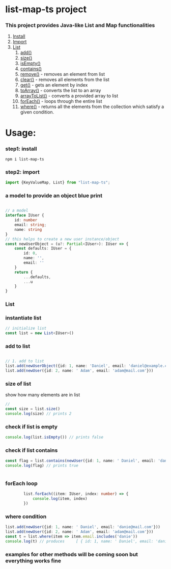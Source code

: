 # list-map-ts project 
### This project provides Java-like List and Map functionalities


1. [Install](#install)
2. [Import](#import)
3. [List](#list)
   1. [add()](#add-to-list)
   2. [size()](#size-of-list)
   3. [isEmpty()](#check-if-list-is-empty)
   4. [contains()](#check-if-list-contains)
   5. [remove()](#check-if-list-contains) - removes an element from list
   6. [clear()](#check-if-list-contains) - removes all elements from the list
   7. [get()](#check-if-list-contains) - gets an element by index
   8. [toArray()](#check-if-list-contains) - converts the list to an array
   9. [arrayToList()](#check-if-list-contains) - converts a provided array to list
   10. [forEach()](#check-if-list-contains) - loops through the entire list
   11. [where()](#check-if-list-contains) - returns all the elements from the collection which satisfy a given condition.

# Usage:
<a name="install"></a>
### step1: install
```cli
npm i list-map-ts
```

### step2: import

<a name="import"></a>
```typescript
import {KeyValueMap, List} from "list-map-ts";
```

### a model to provide an object blue print
```typescript

// a model
interface IUser {
    id: number
    email: string;
    name: string
}
// this helps to create a new user instance/object
const newUserObject = (u?: Partial<IUser>): IUser => {
    const defaults: IUser = {
        id: 0,
        name: '',
        email: ''
    }
    return {
        ...defaults,
        ...u
    }
}

```












### List
<a name="list"></a>

### instantiate list
```typescript
// initialize list
const list = new List<IUser>()
```

### add to list
<a name="add-to-list"></a>

```typescript

// 1. add to list
list.add(newUserObject({id: 1, name: 'Daniel', email: 'daniel@example.com'}))
list.add(newUser({id: 2, name: ' Adam', email: 'adam@mail.com'}))

```
### size of list
show how many elements are in list

<a name="size-of-list"></a>
```typescript
// 
const size = list.size()
console.log(size) // prints 2
```

### check if list is empty
<a name="#check-if-list-is-empty"></a>

```typescript
console.log(list.isEmpty()) // prints false
```

### check if list contains
<a name="#check-if-list-contains"></a>

```typescript
const flag = list.contains(newUser({id: 1, name: ' Daniel', email: 'danie@mail.com'}))
console.log(flag) // prints true
        
```

### forEach loop
```typescript
        list.forEach((item: IUser, index: number) => {
            console.log(item, index)
        })
```

### where condition
```typescript
list.add(newUser({id: 1, name: ' Daniel', email: 'danie@mail.com'}))
list.add(newUser({id: 2, name: ' Adam', email: 'adam@mail.com'}))
const t = list.where(item => item.email.includes('danie'))
console.log(t) // produces     [ { id: 1, name: ' Daniel', email: 'danie@mail.com' } ]


```
### examples for other methods will be coming soon but everything works fine